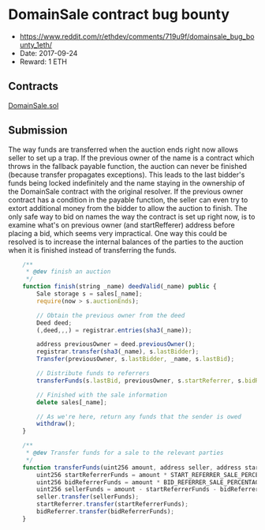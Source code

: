 # DomainSale contract bug bounty

  * https://www.reddit.com/r/ethdev/comments/719u9f/domainsale_bug_bounty_1eth/
  * Date: 2017-09-24
  * Reward: 1 ETH

## Contracts

[DomainSale.sol](./contracts/DomainSale.sol)

## Submission

The way funds are transferred when the auction ends right now allows seller to set up a trap. If the previous owner of the name is a contract which throws in the fallback payable function, the auction can never be finished (because transfer propagates exceptions). This leads to the last bidder's funds being locked indefinitely and the name staying in the ownership of the DomainSale contract with the original resolver.
If the previous owner contract has a condition in the payable function, the seller can even try to extort additional money from the bidder to allow the auction to finish. The only safe way to bid on names the way the contract is set up right now, is to examine what's on previous owner (and startRefferer) address before placing a bid, which seems very impractical.
One way this could be resolved is to increase the internal balances of the parties to the auction when it is finished instead of transferring the funds.

```javascript
    /**
     * @dev finish an auction
     */
    function finish(string _name) deedValid(_name) public {
        Sale storage s = sales[_name];
        require(now > s.auctionEnds);

        // Obtain the previous owner from the deed
        Deed deed;
        (,deed,,,) = registrar.entries(sha3(_name));

        address previousOwner = deed.previousOwner();
        registrar.transfer(sha3(_name), s.lastBidder);
        Transfer(previousOwner, s.lastBidder, _name, s.lastBid);

        // Distribute funds to referrers
        transferFunds(s.lastBid, previousOwner, s.startReferrer, s.bidReferrer);

        // Finished with the sale information
        delete sales[_name];

        // As we're here, return any funds that the sender is owed
        withdraw();
    }
```

```javascript
    /**
     * @dev Transfer funds for a sale to the relevant parties
     */
    function transferFunds(uint256 amount, address seller, address startReferrer, address bidReferrer) internal {
        uint256 startReferrerFunds = amount * START_REFERRER_SALE_PERCENTAGE / 100;
        uint256 bidReferrerFunds = amount * BID_REFERRER_SALE_PERCENTAGE / 100;
        uint256 sellerFunds = amount - startReferrerFunds - bidReferrerFunds;
        seller.transfer(sellerFunds);
        startReferrer.transfer(startReferrerFunds);
        bidReferrer.transfer(bidReferrerFunds);
    }
```
